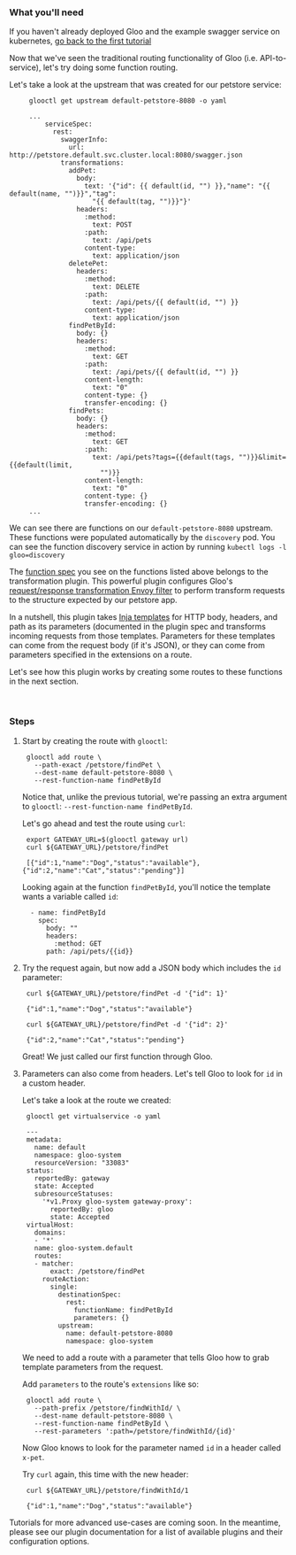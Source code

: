 ### What you'll need

If you haven't already deployed Gloo and the example swagger service on kubernetes, [go back to the first tutorial](1.md)

Now that we've seen the traditional routing functionality of Gloo (i.e. API-to-service), let's try doing some function routing.

Let's take a look at the upstream that was created for our petstore service:

         glooctl get upstream default-petstore-8080 -o yaml

         ...
             serviceSpec:
               rest:
                 swaggerInfo:
                   url: http://petstore.default.svc.cluster.local:8080/swagger.json
                 transformations:
                   addPet:
                     body:
                       text: '{"id": {{ default(id, "") }},"name": "{{ default(name, "")}}","tag":
                         "{{ default(tag, "")}}"}'
                     headers:
                       :method:
                         text: POST
                       :path:
                         text: /api/pets
                       content-type:
                         text: application/json
                   deletePet:
                     headers:
                       :method:
                         text: DELETE
                       :path:
                         text: /api/pets/{{ default(id, "") }}
                       content-type:
                         text: application/json
                   findPetById:
                     body: {}
                     headers:
                       :method:
                         text: GET
                       :path:
                         text: /api/pets/{{ default(id, "") }}
                       content-length:
                         text: "0"
                       content-type: {}
                       transfer-encoding: {}
                   findPets:
                     body: {}
                     headers:
                       :method:
                         text: GET
                       :path:
                         text: /api/pets?tags={{default(tags, "")}}&limit={{default(limit,
                           "")}}
                       content-length:
                         text: "0"
                       content-type: {}
                       transfer-encoding: {}
         ...
         
We can see there are functions on our `default-petstore-8080` upstream. These functions were populated automatically by
the `discovery` pod. You can see the function discovery service in action by running `kubectl logs -l gloo=discovery`

The [function spec](../../v1/upstream.proto.sk.md) you see on the functions listed above belongs to the transformation plugin<!--(TODO)-->. This powerful
plugin configures Gloo's [request/response transformation Envoy filter](https://github.com/solo-io/envoy-transformation)
to perform transform requests to the structure expected by our petstore app.

In a nutshell, this plugin takes [Inja templates](https://github.com/pantor/inja) for HTTP body, headers, and path as its parameters 
(documented in the plugin spec<!--(TODO)--> and transforms incoming requests from those templates. Parameters for these templates 
can come from the request body (if it's JSON), or they can come from parameters specified in the extensions on a route<!--(TODO)-->.

Let's see how this plugin works by creating some routes to these functions in the next section.


<br/>

### Steps

1. Start by creating the route with `glooctl`:

        glooctl add route \
          --path-exact /petstore/findPet \
          --dest-name default-petstore-8080 \
          --rest-function-name findPetById 

    Notice that, unlike the previous tutorial, we're passing an extra argument to `glooctl`: `--rest-function-name findPetById`.

    Let's go ahead and test the route using `curl`:
    
        export GATEWAY_URL=$(glooctl gateway url)
        curl ${GATEWAY_URL}/petstore/findPet

        [{"id":1,"name":"Dog","status":"available"},{"id":2,"name":"Cat","status":"pending"}] 

    Looking again at the function `findPetById`, you'll notice the template wants a variable called `id`:
    
         - name: findPetById
           spec:
             body: ""
             headers:
               :method: GET
             path: /api/pets/{{id}}

1. Try the request again, but now add a JSON body which includes the `id` parameter:

        curl ${GATEWAY_URL}/petstore/findPet -d '{"id": 1}'
    
        {"id":1,"name":"Dog","status":"available"}
        
        curl ${GATEWAY_URL}/petstore/findPet -d '{"id": 2}'
        
        {"id":2,"name":"Cat","status":"pending"}    

    Great! We just called our first function through Gloo. 

1. Parameters can also come from headers. Let's tell Gloo to look for `id` in a custom header.

    Let's take a look at the route we created:
        
        glooctl get virtualservice -o yaml

        ---
        metadata:
          name: default
          namespace: gloo-system
          resourceVersion: "33083"
        status:
          reportedBy: gateway
          state: Accepted
          subresourceStatuses:
            '*v1.Proxy gloo-system gateway-proxy':
              reportedBy: gloo
              state: Accepted
        virtualHost:
          domains:
          - '*'
          name: gloo-system.default
          routes:
          - matcher:
              exact: /petstore/findPet
            routeAction:
              single:
                destinationSpec:
                  rest:
                    functionName: findPetById
                    parameters: {}
                upstream:
                  name: default-petstore-8080
                  namespace: gloo-system

    We need to add a route with a parameter that tells Gloo how to grab template parameters from the request.

    Add `parameters` to the route's `extensions` like so:

        glooctl add route \
          --path-prefix /petstore/findWithId/ \
          --dest-name default-petstore-8080 \
          --rest-function-name findPetById \
          --rest-parameters ':path=/petstore/findWithId/{id}'
                 
    Now Gloo knows to look for the parameter named `id` in a header called `x-pet`.
    
    Try `curl` again, this time with the new header:
    
        curl ${GATEWAY_URL}/petstore/findWithId/1
    
        {"id":1,"name":"Dog","status":"available"}
    

Tutorials for more advanced use-cases are coming soon. In the meantime, please see our plugin documentation<!--(TODO)-->
for a list of available plugins and their configuration options.